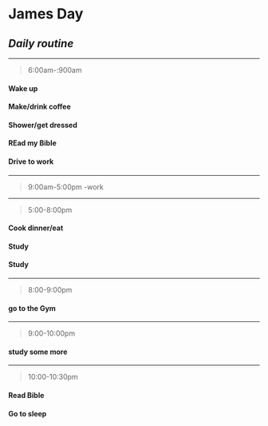# **James Day** #
## *Daily routine* ##
---
>6:00am-:900am
#### Wake up
#### Make/drink coffee
#### Shower/get dressed
#### REad my Bible
#### Drive to work 
---
>9:00am-5:00pm
-work
---
>5:00-8:00pm
#### Cook dinner/eat
#### Study
#### Study
---
>8:00-9:00pm
#### go to the Gym
---
>9:00-10:00pm
#### study some more
----
>10:00-10:30pm
#### Read Bible
#### Go to sleep